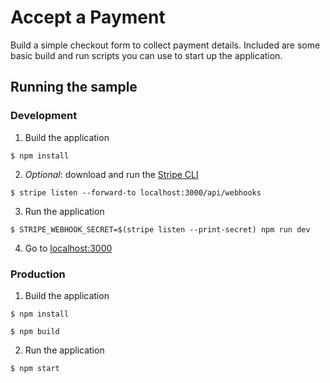 # Accept a Payment

Build a simple checkout form to collect payment details. Included are some basic
build and run scripts you can use to start up the application.

## Running the sample

### Development
1. Build the application
~~~shell
$ npm install
~~~

2. _Optional_: download and run the [Stripe CLI](https://stripe.com/docs/stripe-cli)
~~~shell
$ stripe listen --forward-to localhost:3000/api/webhooks
~~~

3. Run the application
~~~shell
$ STRIPE_WEBHOOK_SECRET=$(stripe listen --print-secret) npm run dev
~~~

4. Go to [localhost:3000](http://localhost:3000)

### Production
1. Build the application
~~~shell
$ npm install

$ npm build
~~~

2. Run the application
~~~shell
$ npm start
~~~